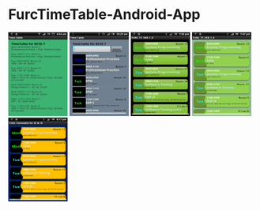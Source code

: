 # FurcTimeTable-Android-App

<img alt="screenshot - version 1 - testing version" height="170" width="120" src="https://raw.githubusercontent.com/AamirKhattak/FurcTimeTable-Android-App/master/screenshots/version%201%20%20%20%20%20%20%20%20%20%20%202013-09-24.png">
<img alt="screenshot - version 2" height="170" width="120" src="https://raw.githubusercontent.com/AamirKhattak/FurcTimeTable-Android-App/master/screenshots/version%202%20%20%20%20%20%20%20%20%20%20%202014-01-07.png">
<img alt="screenshot - version 3a" height="170" width="120" src="https://raw.githubusercontent.com/AamirKhattak/FurcTimeTable-Android-App/master/screenshots/version%203a%20%20%20%20%20%20%20%20%202014-03-10.png">
<img alt="screenshot - version 3b" height="170" width="120" src="https://raw.githubusercontent.com/AamirKhattak/FurcTimeTable-Android-App/master/screenshots/version%203b%20%20%20%20%20%20%20%202014-03-10.png">
<img alt="screenshot - version 3c" height="170" width="120" src="https://raw.githubusercontent.com/AamirKhattak/FurcTimeTable-Android-App/master/screenshots/version%203c%20%20%20%20%20%20%20%202014-03-10.png">

